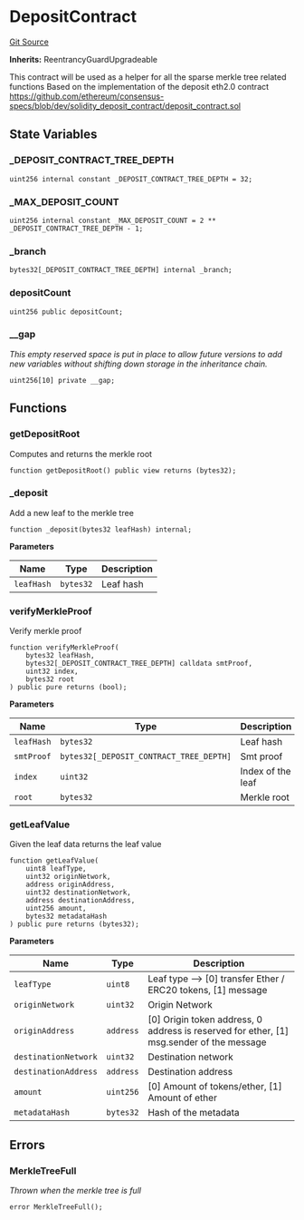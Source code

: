 # DepositContract
[Git Source](https://github.com/agglayer/agglayer-contracts/blob/a8bf2955890e7123a84542ced57636d763299651/contracts/lib/DepositContract.sol)

**Inherits:**
ReentrancyGuardUpgradeable

This contract will be used as a helper for all the sparse merkle tree related functions
Based on the implementation of the deposit eth2.0 contract https://github.com/ethereum/consensus-specs/blob/dev/solidity_deposit_contract/deposit_contract.sol


## State Variables
### _DEPOSIT_CONTRACT_TREE_DEPTH

```solidity
uint256 internal constant _DEPOSIT_CONTRACT_TREE_DEPTH = 32;
```


### _MAX_DEPOSIT_COUNT

```solidity
uint256 internal constant _MAX_DEPOSIT_COUNT = 2 ** _DEPOSIT_CONTRACT_TREE_DEPTH - 1;
```


### _branch

```solidity
bytes32[_DEPOSIT_CONTRACT_TREE_DEPTH] internal _branch;
```


### depositCount

```solidity
uint256 public depositCount;
```


### __gap
*This empty reserved space is put in place to allow future versions to add new
variables without shifting down storage in the inheritance chain.*


```solidity
uint256[10] private __gap;
```


## Functions
### getDepositRoot

Computes and returns the merkle root


```solidity
function getDepositRoot() public view returns (bytes32);
```

### _deposit

Add a new leaf to the merkle tree


```solidity
function _deposit(bytes32 leafHash) internal;
```
**Parameters**

|Name|Type|Description|
|----|----|-----------|
|`leafHash`|`bytes32`|Leaf hash|


### verifyMerkleProof

Verify merkle proof


```solidity
function verifyMerkleProof(
    bytes32 leafHash,
    bytes32[_DEPOSIT_CONTRACT_TREE_DEPTH] calldata smtProof,
    uint32 index,
    bytes32 root
) public pure returns (bool);
```
**Parameters**

|Name|Type|Description|
|----|----|-----------|
|`leafHash`|`bytes32`|Leaf hash|
|`smtProof`|`bytes32[_DEPOSIT_CONTRACT_TREE_DEPTH]`|Smt proof|
|`index`|`uint32`|Index of the leaf|
|`root`|`bytes32`|Merkle root|


### getLeafValue

Given the leaf data returns the leaf value


```solidity
function getLeafValue(
    uint8 leafType,
    uint32 originNetwork,
    address originAddress,
    uint32 destinationNetwork,
    address destinationAddress,
    uint256 amount,
    bytes32 metadataHash
) public pure returns (bytes32);
```
**Parameters**

|Name|Type|Description|
|----|----|-----------|
|`leafType`|`uint8`|Leaf type -->  [0] transfer Ether / ERC20 tokens, [1] message|
|`originNetwork`|`uint32`|Origin Network|
|`originAddress`|`address`|[0] Origin token address, 0 address is reserved for ether, [1] msg.sender of the message|
|`destinationNetwork`|`uint32`|Destination network|
|`destinationAddress`|`address`|Destination address|
|`amount`|`uint256`|[0] Amount of tokens/ether, [1] Amount of ether|
|`metadataHash`|`bytes32`|Hash of the metadata|


## Errors
### MerkleTreeFull
*Thrown when the merkle tree is full*


```solidity
error MerkleTreeFull();
```

